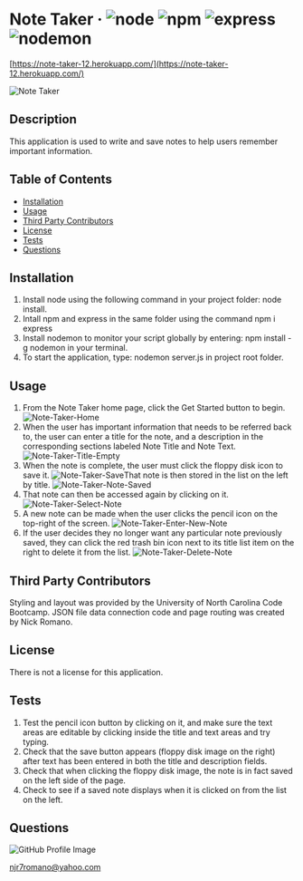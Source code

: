 # Note Taker &middot; ![node](https://img.shields.io/badge/node-12.16.2-blue) ![npm](https://img.shields.io/badge/npm-7.1.0-blue) ![express](https://img.shields.io/badge/express-4.17.1-blue) ![nodemon](https://img.shields.io/badge/nodemon-2.0.3-blue)

[https://note-taker-12.herokuapp.com/](https://note-taker-12.herokuapp.com/)

![Note Taker](/images/Note-Taker-Example.png) 

## Description 
This application is used to write and save notes to help users remember important information.  

## Table of Contents 
* [Installation](#installation) 
* [Usage](#usage)
* [Third Party Contributors](#third-party-contributors) 
* [License](#license) 
* [Tests](#tests) 
* [Questions](#questions) 
 
## Installation 
1.  Install node using the following command in your project folder: node install.  
2.  Intall npm and express in the same folder using the command npm i express  
3.  Install nodemon to monitor your script globally by entering: npm install -g nodemon in your terminal.  
4.  To start the application, type: nodemon server.js in project root folder.  
 
## Usage 
1.  From the Note Taker home page, click the Get Started button to begin. ![Note-Taker-Home](/images/Note-Taker-Home.png) 
2.  When the user has important information that needs to be referred back to, the user can enter a title for the note, and a description in the corresponding sections labeled Note Title and Note Text. ![Note-Taker-Title-Empty](/images/Note-Taker-Title-Empty.png) 
3.  When the note is complete, the user must click the floppy disk icon to save it. ![Note-Taker-Save](/images/Note-Taker-Save.png)That note is then stored in the list on the left by title. ![Note-Taker-Note-Saved](/images/Note-Taker-Note-Saved.png) 
4.  That note can then be accessed again by clicking on it. ![Note-Taker-Select-Note](/images/Note-Taker-Select-Note.png) 
5.  A new note can be made when the user clicks the pencil icon on the top-right of the screen. ![Note-Taker-Enter-New-Note](/images/Note-Taker-Enter-New-Note.png) 
6.  If the user decides they no longer want any particular note previously saved, they can click the red trash bin icon next to its title list item on the right to delete it from the list. ![Note-Taker-Delete-Note](/images/Note-Taker-Delete-Note.png) 
 
## Third Party Contributors 
Styling and layout was provided by the University of North Carolina Code Bootcamp. JSON file data connection code and page routing was created by Nick Romano. 

## License 
There is not a license for this application. 

## Tests 
1.  Test the pencil icon button by clicking on it, and make sure the text areas are editable by clicking inside the title and text areas and try typing.  
2.  Check that the save button appears (floppy disk image on the right) after text has been entered in both the title and description fields.  
3.  Check that when clicking the floppy disk image, the note is in fact saved on the left side of the page.  
4.  Check to see if a saved note displays when it is clicked on from the list on the left.  
 
## Questions 
![GitHub Profile Image](https://avatars.githubusercontent.com/u/6642173?) 

 njr7romano@yahoo.com
